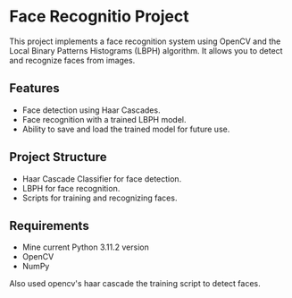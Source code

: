 # Face Recognitio Project

This project implements a face recognition system using OpenCV and the Local Binary Patterns Histograms (LBPH) algorithm. It allows you to detect and recognize faces from images.
## Features
- Face detection using Haar Cascades.
- Face recognition with a trained LBPH model.
- Ability to save and load the trained model for future use.

## Project Structure
- Haar Cascade Classifier for face detection.
- LBPH for face recognition.
- Scripts for training and recognizing faces.

## Requirements
- Mine current Python 3.11.2 version
- OpenCV
- NumPy

Also used opencv's haar cascade the training script to detect faces.
